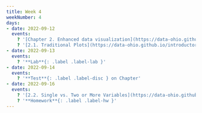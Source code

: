 ```yaml
---
title: Week 4
weekNumber: 4
days:
- date: 2022-09-12
  events:
    ? '[Chapter 2. Enhanced data visualization](https://data-ohio.github.io/introductory-data-science/2/2_visualization.html)'
    ? '[2.1. Traditional Plots](https://data-ohio.github.io/introductory-data-science/2/1/2_1_traditional_plots.html)'
- date: 2022-09-13
  events:
    ? '**Lab**{: .label .label-lab }'
- date: 2022-09-14
  events:
    ? '**Test**{: .label .label-disc } on Chapter'
- date: 2022-09-16
  events:
    ? '[2.2. Single vs. Two or More Variables](https://data-ohio.github.io/introductory-data-science/2/2/2_2_charting_techniques.html)'
    ? '**Homework**{: .label .label-hw }'
---
```




